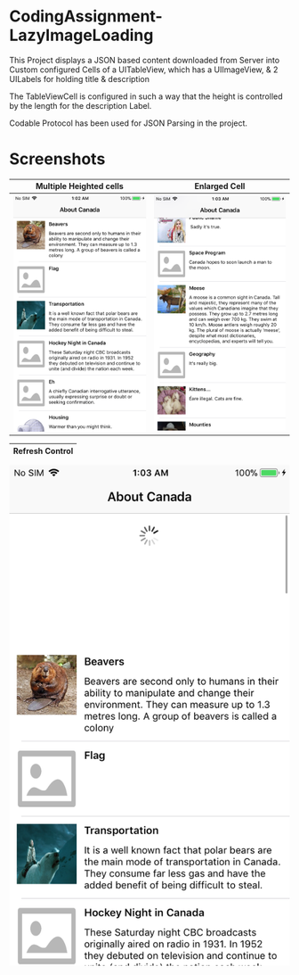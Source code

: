 #  CodingAssignment-LazyImageLoading

This Project displays a JSON based content downloaded from Server into Custom configured Cells of a UITableView, which has a UIImageView, & 2 UILabels for holding title & description
 
The TableViewCell is configured in such a way that the height is controlled by the length for the description Label. 

Codable Protocol has been used for JSON Parsing in the project.


# Screenshots

Multiple Heighted cells                         |  Enlarged Cell
:----------------------------------------------:|:-------------------------:
![Alt text](screenshots/1.png?raw=true "Menu")  |  ![Alt text](screenshots/2.png?raw=true "Add Mobile")


Refresh Control                                 |  
:----------------------------------------------:|
![Alt text](screenshots/3.png?raw=true "Menu")  

